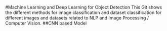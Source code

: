 #Machine Learning and Deep Learning for Object Detection
This Git shows the different methods for image classification and dataset classification for different images and datasets related to NLP and Image Processing / Computer Vision.
##CNN based Model
